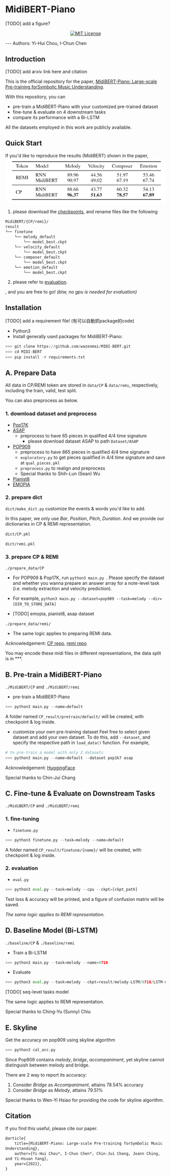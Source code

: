# MidiBERT-Piano
[TODO] add a figure?
<p align="center">
    <a href="./LICENSE"><img alt="MIT License" src="https://img.shields.io/badge/license-MIT-blue.svg" /></a>
    
</p>
---
Authors: Yi-Hui Chou, I-Chun Chen

## Introduction
[TODO] add arxiv link here and citation

This is the official repository for the paper, [MidiBERT-Piano: Large-scale Pre-training forSymbolic Music Understanding]().

With this repository, you can
* pre-train a MidiBERT-Piano with your customized pre-trained dataset
* fine-tune & evaluate on 4 downstream tasks
* compare its performance with a Bi-LSTM

All the datasets employed in this work are publicly available.


## Quick Start
If you'd like to reproduce the results (MidiBERT) shown in the paper, 
![image-20210710185007453](fig/result.png)

1. please download the [checkpoints](https://drive.google.com/drive/folders/1ceIfC1UugZQHPgpEEMkdAF0VhZ1EeLl3?usp=sharing), and rename files like the following

```
MidiBERT/{CP/remi}/
result
└── finetune
	└── melody_default
		└── model_best.ckpt
	└── velocity_default
		└── model_best.ckpt
	└── composer_default
		└── model_best.ckpt
	└── emotion_default
		└── model_best.ckpt
```

2. please refer to <a href="#2-evaluation">evaluation</a>.  

, and you are free to go!  *(btw, no gpu is needed for evaluation)*


## Installation
[TODO] add a requirement file! (有可以自動抓package的code)
* Python3
* Install generally used packages for MidiBERT-Piano:
```python
>>> git clone https://github.com/wazenmai/MIDI-BERT.git
>>> cd MIDI-BERT
>>> pip install -r requirements.txt
```


## A. Prepare Data

All data in CP/REMI token are stored in ```data/CP``` & ```data/remi```, respectively, including the train, valid, test split.

You can also preprocess as below.

### 1. download dataset and preprocess

* [Pop17K](https://github.com/YatingMusic/compound-word-transformer)
* [ASAP](https://github.com/fosfrancesco/asap-dataset)
  * preprocess to have 65 pieces in qualified 4/4 time signature
	* please download dataset ASAP to path `Dataset/ASAP`
* [POP909](https://github.com/music-x-lab/POP909-Dataset)
  * preprocess to have 865 pieces in qualified 4/4 time signature
  * ```exploratory.py``` to get pieces qualified in 4/4 time signature and save at ```qual_pieces.pkl```
  * ```preprocess.py``` to realign and preprocess
  * Special thanks to Shih-Lun (Sean) Wu
* [Pianist8](https://zenodo.org/record/5089279)
* [EMOPIA](https://annahung31.github.io/EMOPIA/)

### 2. prepare dict

```dict/make_dict.py``` customize the events & words you'd like to add.

In this paper, we only use *Bar*, *Position*, *Pitch*, *Duration*.  And we provide our dictionaries in CP & REMI representation.

```dict/CP.pkl```

```dict/remi.pkl```

### 3. prepare CP & REMI

```./prepare_data/CP```

* For POP909 & Pop17K, run ```python3 main.py ```.  Please specify the dataset and whether you wanna prepare an answer array for a note-level task (i.e. melody extraction and velocity prediction).
* For example, ```python3 main.py --dataset=pop909 --task=melody --dir=[DIR_TO_STORE_DATA]```

* [TODO] emopia, pianist8, asap dataset

```./prepare_data/remi/```

* The same logic applies to preparing REMI data. 

Acknowledgement: [CP repo](https://github.com/YatingMusic/compound-word-transformer), [remi repo](https://github.com/YatingMusic/remi/tree/6d407258fa5828600a5474354862353ef4e4e8ae)

You may encode these midi files in different representations, the data split is in ***.

## B. Pre-train a MidiBERT-Piano

```./MidiBERT/CP``` and ```./MidiBERT/remi```

* pre-train a MidiBERT-Piano
```python
>>> python3 main.py --name=default
```
A folder named ```CP_result/pretrain/default/``` will be created, with checkpoint & log inside.

* customize your own pre-training dataset
Feel free to select given dataset and add your own dataset.  To do this, add ```--dataset```, and specify the respective path in ```load_data()``` function.
For example,
```python
# to pre-train a model with only 2 datasets
>>> python3 main.py --name=default --dataset pop1k7 asap	
``` 

Acknowledgement: [HuggingFace](https://github.com/huggingface/transformers)

Special thanks to Chin-Jui Chang

## C. Fine-tune & Evaluate on Downstream Tasks

```./MidiBERT/CP``` and ```./MidiBERT/remi```

### 1. fine-tuning

* ```finetune.py```
```python
>>> python3 finetune.py --task=melody --name=default
```
A folder named ```CP_result/finetune/{name}/``` will be created, with checkpoint & log inside.

### 2. evaluation

* ```eval.py```
```python
>>> python3 eval.py --task=melody --cpu --ckpt=[ckpt_path]
```
Test loss & accuracy will be printed, and a figure of confusion matrix will be saved.

*The same logic applies to REMI representation.*

## D. Baseline Model (Bi-LSTM)

```./baseline/CP``` & ```./baseline/remi```

* Train a Bi-LSTM

```python
>>> python3 main.py --task=melody --name=0710
```

* Evaluate

```python
>>> python3 eval.py --task=melody --ckpt=result/melody-LSTM/0710/LSTM-melody-classification.pth
```

[TODO] seq-level tasks model

The same logic applies to REMI representation. 

Special thanks to Ching-Yu (Sunny) Chiu

## E. Skyline

Get the accuracy on pop909 using skyline algorithm
```python
>>> python3 cal_acc.py
```

Since Pop909 contains *melody*, *bridge*, *accompaniment*, yet skyline cannot distinguish  between melody and bridge.

There are 2 way to report its accuracy:

1. Consider *Bridge* as *Accompaniment*, attains 78.54% accuracy
2. Consider *Bridge* as *Melody*, attains 79.51%

Special thanks to Wen-Yi Hsiao for providing the code for skyline algorithm.

## Citation

If you find this useful, please cite our paper.

```
@article{
	title={MidiBERT-Piano: Large-scale Pre-training forSymbolic Music Understanding},
	author={Yi-Hui Chou*, I-Chun Chen*, Chin-Jui Chang, Joann Ching, and Yi-Hsuan Yang},
	year={2021},
}
```

